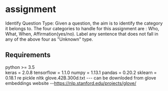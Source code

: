 
# assignment

Identify Question Type: Given a question, the aim is to identify the category it belongs to. The four categories to handle for this assignment are : Who, What, When, Affirmation(yes/no). Label any sentence that does not fall in any of the above four as "Unknown" type.


## Requirements

python >= 3.5 <br />
keras = 2.0.8 
tensorflow = 1.1.0
numpy = 1.13.1
pandas = 0.20.2
sklearn = 0.18.1
re
pickle
nltk
glove.42B.300d.txt --- can be downloded from glove embeddings website --https://nlp.stanford.edu/projects/glove/ 


